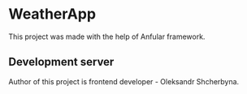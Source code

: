 # WeatherApp

This project was made with the help of Anfular framework.

## Development server

Author of this project is frontend developer - Oleksandr Shcherbyna. 

